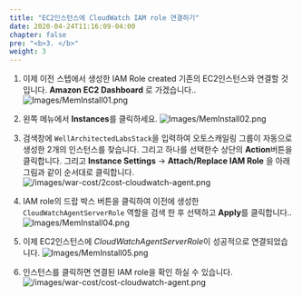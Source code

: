 ```yaml
---
title: "EC2인스턴스에 CloudWatch IAM role 연결하기"
date: 2020-04-24T11:16:09-04:00
chapter: false
pre: "<b>3. </b>"
weight: 3
---
```


1. 이제 이전 스텝에서 생성한 IAM Role created 기존의 EC2인스턴스와 연결할 것입니다. **Amazon EC2 Dashboard** 로 가겠습니다..
![Images/MemInstall01.png](/Cost/200_AWS_Resource_Optimization/Images/MemInstall01.png)

2. 왼쪽 메뉴에서 **Instances**를 클릭하세요.
![Images/MemInstall02.png](/Cost/200_AWS_Resource_Optimization/Images/MemInstall02.png)

4. 검색창에 `WellArchitectedLabsStack`을 입력하여 오토스캐일링 그룹이 자동으로 생성한 2개의 인스턴스를 찾습니다. 그리고 하나를 선택한수 상단의 **Action**버튼을 클릭합니다. 그리고 **Instance Settings** -> **Attach/Replace IAM Role** 을 아래 그림과 같이 순서대로 클릭합니다.
![/images/war-cost/2cost-cloudwatch-agent.png](/images/war-cost/cost-cloudwatch-agent2.png)

5. IAM role의 드랍 박스 버튼을 클릭하여 이전에 생성한 `CloudWatchAgentServerRole` 역할을 검색 한 후 선택하고 **Apply**를 클릭합니다..
![Images/MemInstall04.png](/Cost/200_AWS_Resource_Optimization/Images/MemInstall04.png)

6. 이제 EC2인스턴스에 *CloudWatchAgentServerRole*이 성공적으로 연결되었습니다.
![Images/MemInstall05.png](/Cost/200_AWS_Resource_Optimization/Images/MemInstall05.png)

7. 인스턴스를 클릭하면 연결된 IAM role을 확인 하실 수 있습니다.
![/images/war-cost/cost-cloudwatch-agent.png](/images/war-cost/cost-cloudwatch-agent-check.png)

